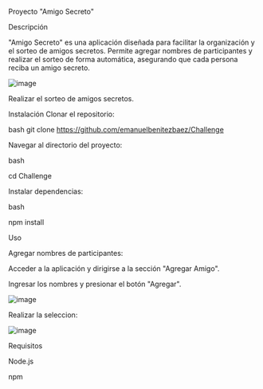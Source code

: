 
Proyecto "Amigo Secreto"

Descripción

"Amigo Secreto" es una aplicación diseñada para facilitar la organización y el sorteo de amigos secretos. Permite agregar nombres de participantes y realizar el sorteo de forma automática, asegurando que cada persona reciba un amigo secreto.


![image](https://github.com/user-attachments/assets/56dc2c59-bda3-46a9-8971-a17a30db3eb7)

Realizar el sorteo de amigos secretos.


Instalación
Clonar el repositorio:


bash
git clone https://github.com/emanuelbenitezbaez/Challenge

Navegar al directorio del proyecto:

bash

cd Challenge

Instalar dependencias:


bash

npm install

Uso

Agregar nombres de participantes:


Acceder a la aplicación y dirigirse a la sección "Agregar Amigo".

Ingresar los nombres y presionar el botón "Agregar".

![image](https://github.com/user-attachments/assets/187e2d8f-17a9-4122-9fe7-224553306916)

Realizar la seleccion:

![image](https://github.com/user-attachments/assets/1e2f3b17-90ec-4001-9cc5-c53b6d4f3974)




Requisitos

Node.js

npm
